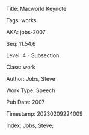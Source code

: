 Title:  Macworld Keynote

Tags:   works

AKA:    jobs-2007

Seq:    11.54.6

Level:  4 - Subsection

Class:  work

Author: Jobs, Steve

Work Type: Speech

Pub Date: 2007

Timestamp: 20230209224009

Index:  Jobs, Steve; 
